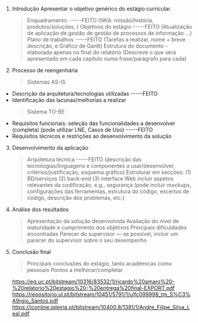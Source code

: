 1. Introdução
    Apresentar o objetivo genérico do estágio curricular.
    > Enquadramento: -----FEITO
      (NKA: missão/história, produtos/soluções, )
    > Objetivos do estágio -----FEITO
      (Atualização de aplicação de gestão de gestão de processos de informação  ...)
    > Plano de trabalhos -----FEITO
      (Tarefas a realizar, nome + breve descrição, e Gráfico de Gantt)
    > Estrutura do documento - elaborada apenas no final do relatório
      (Descreve o que será apresentado em cada capítulo numa frase/parágrafo para cada)

2. Processo de reengenharia
    > Sistemas AS-IS
- Descrição da arquitetura/tecnologias utilizadas -----FEITO
- Identificação das lacunas/melhorias a realizar
    > Sistema TO-BE
- Requisitos funcionais: seleção das funcionalidades a desenvolver (completa)
 (pode utilizar LNE, Casos de Uso) -----FEITO
- Requisitos técnicos e restrições ao desenvolvimento da solução

3. Desenvolvimento da aplicação
    > Arquitetura técnica -----FEITO
      (descrição das tecnologias/linguagens e componentes a usar/desenvolver, critérios/justificação, esquema gráfico)
    > Estruturar em secções: (1) BD/serviços (2) back-end (3) interface Web
    > incluir aspetos relevantes da codificação, e.g., segurança
      (pode incluir mockups, configurações das ferramentas, estrutura do código, excertos de código, descrição dos problemas, etc.)

4. Análise dos resultados
   > Apresentação da solução desenvolvida
   > Avaliação do nível de maturidade e cumprimento dos objetivos
   > Principais dificuldades encontradas
   > Parecer do supervisor — se possível, incluir um parecer do supervisor sobre o seu desempenho

5. Conclusão final
    > Principais conclusões do estágio, tanto académicas como pessoais
    > Pontos a melhorar/completar


    https://eg.uc.pt/bitstream/10316/83532/1/ricardo%20amaro%20-%20relatorio%20estagio%20-%20entrega%20final-EXPORT.pdf
    https://repositorio.ul.pt/bitstream/10451/5791/1/ulfc099998_tm_S%C3%A9rgio_Santos.pdf
    https://iconline.ipleiria.pt/bitstream/10400.8/1381/1/Andre_Filipe_Silva_Leal.pdf
